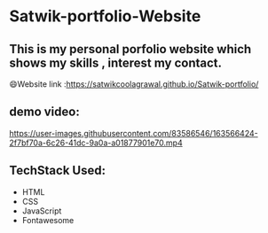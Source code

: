 # Satwik-portfolio-Website
## This is my personal porfolio website which shows my skills , interest my contact.

:smile:Website link :https://satwikcoolagrawal.github.io/Satwik-portfolio/

## demo video:


https://user-images.githubusercontent.com/83586546/163566424-2f7bf70a-6c26-41dc-9a0a-a01877901e70.mp4


## TechStack Used:
- HTML
- CSS
- JavaScript
- Fontawesome
